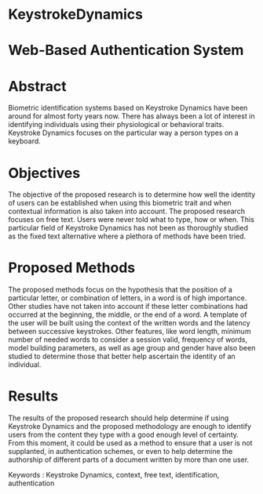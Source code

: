 # KeystrokeDynamics
# Web-Based Authentication System
# Abstract

Biometric identification systems based on Keystroke Dynamics have been around for almost forty years now. There has always been a lot of interest in identifying individuals using their physiological or behavioral traits. Keystroke Dynamics focuses on the particular way a person types on a keyboard. 

# Objectives

The objective of the proposed research is to determine how well the identity of users can be established when using this biometric trait and when contextual information is also taken into account. The proposed research focuses on free text. Users were never told what to type, how or when. This particular field of Keystroke Dynamics has not been as thoroughly studied as the fixed text alternative where a plethora of methods have been tried.

# Proposed Methods
The proposed methods focus on the hypothesis that the position of a particular letter, or combination of letters, in a word is of high importance. Other studies have not taken into account if these letter combinations had occurred at the beginning, the middle, or the end of a word. A template of the user will be built using the context of the written words and the latency between successive keystrokes. Other features, like word length, minimum number of needed words to consider a session valid, frequency of words, model building parameters, as well as age group and gender have also been studied to determine those that better help ascertain the identity of an individual.

# Results
The results of the proposed research should help determine if using Keystroke Dynamics and the proposed methodology are enough to identify users from the content they type with a good enough level of certainty. From this moment, it could be used as a method to ensure that a user is not supplanted, in authentication schemes, or even to help determine the authorship of different parts of a document written by more than one user.

Keywords : Keystroke Dynamics, context, free text, identification, authentication
